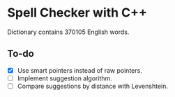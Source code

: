 # Spell Checker with C++

Dictionary contains 370105 English words.

## To-do

- [x] Use smart pointers instead of raw pointers.
- [ ] Implement suggestion algorithm.
- [ ] Compare suggestions by distance with Levenshtein.
